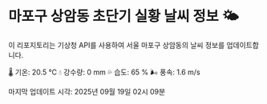 
# 마포구 상암동 초단기 실황 날씨 정보 🌤️

이 리포지토리는 기상청 API를 사용하여 서울 마포구 상암동의 날씨 정보를 업데이트합니다. 

🌡️ 기온: 20.5 ℃
💧 강수량: 0 mm
💦 습도: 65 %
🌬️ 풍속: 1.6 m/s

마지막 업데이트 시각: 2025년 09월 19일 02시 09분    
